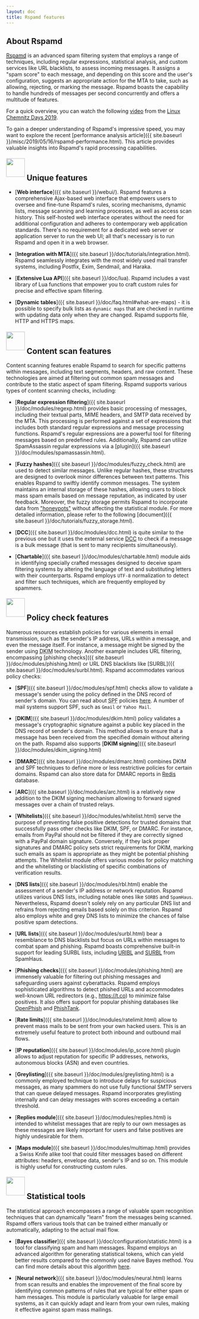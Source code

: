 ```yaml
---
layout: doc
title: Rspamd features
---
```


## About Rspamd

<abbr title="Rapid Spam Daemon"><a href="{{ site.url }}{{ site.baseurl }}">Rspamd</a></abbr> is an advanced spam filtering system that employs a range of techniques, including regular expressions, statistical analysis, and custom services like URL blacklists, to assess incoming messages. It assigns a "spam score" to each message, and depending on this score and the user's configuration, suggests an appropriate action for the MTA to take, such as allowing, rejecting, or marking the message. Rspamd boasts the capability to handle hundreds of messages per second concurrently and offers a multitude of features.

For a quick overview, you can watch the following [video](https://chemnitzer.linux-tage.de/2019/en/programm/beitrag/212) from the [Linux Chemnitz Days 2019](https://chemnitzer.linux-tage.de).

To gain a deeper understanding of Rspamd's impressive speed, you may want to explore the recent [performance analysis article]({{ site.baseurl }}/misc/2019/05/16/rspamd-performance.html). This article provides valuable insights into Rspamd's rapid processing capabilities.

<div><h2><img src="img/features.jpg" class="" height="50" width="50" style="position: relative; bottom: 10px;"> Unique features</h2></div>

* [**Web interface**]({{ site.baseurl }}/webui/). Rspamd features a comprehensive Ajax-based web interface that empowers users to oversee and fine-tune Rspamd's rules, scoring mechanisms, dynamic lists, message scanning and learning processes, as well as access scan history. This self-hosted web interface operates without the need for additional configuration and adheres to contemporary web application standards. There's no requirement for a dedicated web server or application server to run the web UI; all that's necessary is to run Rspamd and open it in a web browser.

* [**Integration with MTA**]({{ site.baseurl }}/doc/tutorials/integration.html). Rspamd seamlessly integrates with the most widely used mail transfer systems, including Postfix, Exim, Sendmail, and Haraka.

* [**Extensive Lua API**]({{ site.baseurl }}/doc/lua). Rspamd includes a vast library of Lua functions that empower you to craft custom rules for precise and effective spam filtering.

* [**Dynamic tables**]({{ site.baseurl }}/doc/faq.html#what-are-maps) - it is possible to specify bulk lists as `dynamic maps` that are checked in runtime with updating data only when they are changed. Rspamd supports file, HTTP and HTTPS maps.

<div><h2><img src="img/envelope_loupe.jpg" class="" height="50" width="50" style="position: relative; bottom: 10px;"> Content scan features</h2></div>

Content scanning features enable Rspamd to search for specific patterns within messages, including text segments, headers, and raw content. These technologies are aimed at filtering out common spam messages and contribute to the static aspect of spam filtering. Rspamd supports various types of content scanning checks, including:

* [**Regular expression filtering**]({{ site.baseurl }}/doc/modules/regexp.html) provides basic processing of messages, including their textual parts, MIME headers, and SMTP data received by the MTA. This processing is performed against a set of expressions that includes both standard regular expressions and message processing functions. Rspamd's regular expressions are a powerful tool for filtering messages based on predefined rules. Additionally, Rspamd can utilize SpamAssassin regular expressions via a [plugin]({{ site.baseurl }}/doc/modules/spamassassin.html).

* [**Fuzzy hashes**]({{ site.baseurl }}/doc/modules/fuzzy_check.html) are used to detect similar messages. Unlike regular hashes, these structures are designed to overlook minor differences between text patterns. This enables Rspamd to swiftly identify common messages. The system maintains an internal storage of these hashes, allowing users to block mass spam emails based on message reputation, as indicated by user feedback. Moreover, the fuzzy storage permits Rspamd to incorporate data from ["honeypots"](https://wikipedia.org/wiki/Honeypot_(computing)#Spam_versions) without affecting the statistical module. For more detailed information, please refer to the following [document]({{ site.baseurl }}/doc/tutorials/fuzzy_storage.html).
* [**DCC**]({{ site.baseurl }}/doc/modules/dcc.html) is quite similar to the previous one but it uses the external service [DCC](https://www.rhyolite.com/dcc/) to check if a message is a bulk message (that is sent to many recipients simultaneously).

* [**Chartable**]({{ site.baseurl }}/doc/modules/chartable.html) module aids in identifying specially crafted messages designed to deceive spam filtering systems by altering the language of text and substituting letters with their counterparts. Rspamd employs `UTF-8` normalization to detect and filter such techniques, which are frequently employed by spammers.

<div><h2><img src="img/cloud.jpg" class="" height="50" width="50" style="position: relative; bottom: 10px;"> Policy check features</h2></div>

Numerous resources establish policies for various elements in email transmission, such as the sender's IP address, URLs within a message, and even the message itself. For instance, a message might be signed by the sender using <abbr title="Domain Key Identified Mail">DKIM</abbr> technology. Another example includes URL filtering, encompassing [phishing checks]({{ site.baseurl }}/doc/modules/phishing.html) or URL DNS blacklists like [SURBL]({{ site.baseurl }}/doc/modules/surbl.html). Rspamd accommodates various policy checks:

* [**SPF**]({{ site.baseurl }}/doc/modules/spf.html) checks allow to validate a message's sender using the policy defined in the DNS record of sender's domain. You can read about <abbr title="Sender Policy Framework">SPF</abbr> policies [here](https://tools.ietf.org/html/rfc7208). A number of mail systems  support SPF, such as `Gmail` or `Yahoo Mail`.

* [**DKIM**]({{ site.baseurl }}/doc/modules/dkim.html) policy validates a message's cryptographic signature against a public key placed in the DNS record of sender's domain. This method allows to ensure that a message has been received from the specified domain without altering on the path. Rspamd also supports [**DKIM signing**]({{ site.baseurl }}/doc/modules/dkim_signing.html)

* [**DMARC**]({{ site.baseurl }}/doc/modules/dmarc.html) combines DKIM and SPF techniques to define more or less restrictive policies for certain domains. Rspamd can also store data for DMARC reports in [Redis](https://redis.io) database.

* [**ARC**]({{ site.baseurl }}/doc/modules/arc.html) is a relatively new addition to the DKIM signing mechanism allowing to forward signed messages over a chain of trusted relays.

* [**Whitelists**]({{ site.baseurl }}/doc/modules/whitelist.html) serve the purpose of preventing false positive detections for trusted domains that successfully pass other checks like DKIM, SPF, or DMARC. For instance, emails from PayPal should not be filtered if they are correctly signed with a PayPal domain signature. Conversely, if they lack proper signatures and DMARC policy sets strict requirements for DKIM, marking such emails as spam is appropriate as they might be potential phishing attempts. The Whitelist module offers various modes for policy matching and the whitelisting or blacklisting of specific combinations of verification results.

* [**DNS lists**]({{ site.baseurl }}/doc/modules/rbl.html) enable the assessment of a sender's IP address or network reputation. Rspamd utilizes various DNS lists, including notable ones like `SORBS` and `SpamHaus`. Nevertheless, Rspamd doesn't solely rely on any particular DNS list and refrains from rejecting emails based solely on this criterion. Rspamd also employs white and grey DNS lists to minimize the chances of false positive spam detections.

* [**URL lists**]({{ site.baseurl }}/doc/modules/surbl.html) bear a resemblance to DNS blacklists but focus on URLs within messages to combat spam and phishing. Rspamd boasts comprehensive built-in support for leading SURBL lists, including [URIBL](https://uribl.com) and [SURBL](https://surbl.org) from SpamHaus.

* [**Phishing checks**]({{ site.baseurl }}/doc/modules/phishing.html) are immensely valuable for filtering out phishing messages and safeguarding users against cyberattacks. Rspamd employs sophisticated algorithms to detect phished URLs and accommodates well-known URL redirectors (e.g., <https://t.co>) to minimize false positives. It also offers support for popular phishing databases like [OpenPhish](https://openphish.com) and [PhishTank](https://phishtank.com).

* [**Rate limits**]({{ site.baseurl }}/doc/modules/ratelimit.html) allow to prevent mass mails to be sent from your own hacked users. This is an extremely useful feature to protect both inbound and outbound mail flows. 

* [**IP reputation**]({{ site.baseurl }}/doc/modules/ip_score.html) plugin allows to adjust reputation for specific IP addresses, networks, autonomous blocks (ASN) and even countries.

* [**Greylisting**]({{ site.baseurl }}/doc/modules/greylisting.html) is a commonly employed technique to introduce delays for suspicious messages, as many spammers do not use fully functional SMTP servers that can queue delayed messages. Rspamd incorporates greylisting internally and can delay messages with scores exceeding a certain threshold.

* [**Replies module**]({{ site.baseurl }}/doc/modules/replies.html) is intended to whitelist messages that are reply to our own messages as these messages are likely important for users and false positives are highly undesirable for them.

* [**Maps module**]({{ site.baseurl }}/doc/modules/multimap.html) provides a Swiss Knife alike tool that could filter messages based on different attributes: headers, envelope data, sender's IP and so on. This module is highly useful for constructing custom rules.

<div><h2><img src="img/graf.jpg" class="" height="50" width="50" style="position: relative; bottom: 10px;"> Statistical tools</h2></div>

The statistical approach encompasses a range of valuable spam recognition techniques that can dynamically "learn" from the messages being scanned. Rspamd offers various tools that can be trained either manually or automatically, adapting to the actual mail flow.

* [**Bayes classifier**]({{ site.baseurl }}/doc/configuration/statistic.html) is a tool for classifying spam and ham messages. Rspamd employs an advanced algorithm for generating statistical tokens, which can yield better results compared to the commonly used naive Bayes method. You can find more details about this algorithm [here](https://www.virusbulletin.com/virusbulletin/2007/02/osbf-lua/).

* [**Neural network**]({{ site.baseurl }}/doc/modules/neural.html) learns from scan results and enables the improvement of the final score by identifying common patterns of rules that are typical for either spam or ham messages. This module is particularly valuable for large email systems, as it can quickly adapt and learn from your own rules, making it effective against spam mass mailings.
